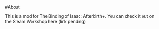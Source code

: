 #About

This is a mod for The Binding of Isaac: Afterbirth+. You can check it out on the Steam Workshop here (link pending)